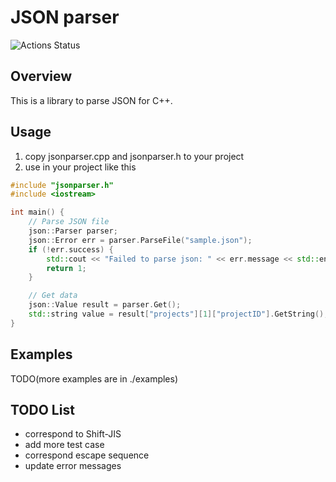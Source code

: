# JSON parser

![Actions Status](https://github.com/sh-miyoshi/jsonparser/workflows/C/C++%20CI/badge.svg)

## Overview

This is a library to parse JSON for C++.  

## Usage

1. copy jsonparser.cpp and jsonparser.h to your project
2. use in your project like this

```c++
#include "jsonparser.h"
#include <iostream>

int main() {
    // Parse JSON file
    json::Parser parser;
    json::Error err = parser.ParseFile("sample.json");
    if (!err.success) {
        std::cout << "Failed to parse json: " << err.message << std::endl;
        return 1;
    }

    // Get data
    json::Value result = parser.Get();
    std::string value = result["projects"][1]["projectID"].GetString();
}

```

## Examples

TODO(more examples are in ./examples)

## TODO List

- correspond to Shift-JIS
- add more test case
- correspond escape sequence
- update error messages
